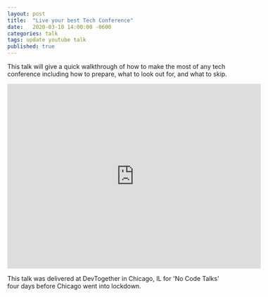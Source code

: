 ```yaml
---
layout: post
title:  "Live your best Tech Conference"
date:   2020-03-10 14:00:00 -0600
categories: talk
tags: update youtube talk
published: true
---
```

This talk will give a quick walkthrough of how to make the most of any tech conference including how to prepare, what to look out for, and what to skip.

<iframe src="https://slides.com/amycodes/conf-survival/embed" width="576" height="420" title="Live Your Best Tech Conference" scrolling="no" frameborder="0" webkitallowfullscreen mozallowfullscreen allowfullscreen></iframe>

This talk was delivered at DevTogether in Chicago, IL for 'No Code Talks' four days before Chicago went into lockdown. 